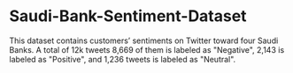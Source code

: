 # Saudi-Bank-Sentiment-Dataset
This dataset contains customers’ sentiments on Twitter toward four Saudi Banks. A total of 12k tweets 8,669 of them is labeled as "Negative", 2,143 is labeled as "Positive", and 1,236 tweets is labeled as "Neutral". 
